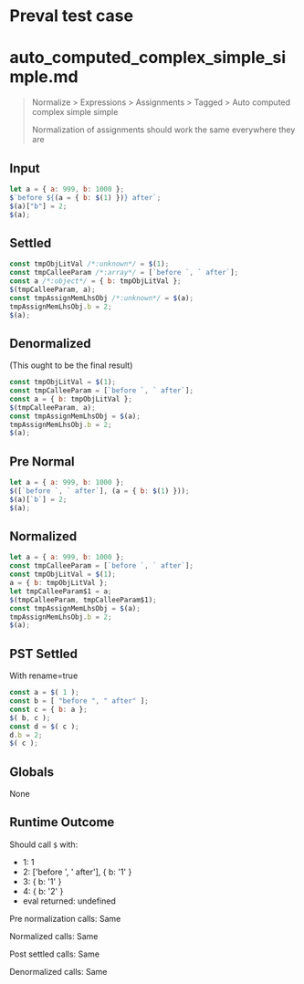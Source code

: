 # Preval test case

# auto_computed_complex_simple_simple.md

> Normalize > Expressions > Assignments > Tagged > Auto computed complex simple simple
>
> Normalization of assignments should work the same everywhere they are

## Input

`````js filename=intro
let a = { a: 999, b: 1000 };
$`before ${(a = { b: $(1) })} after`;
$(a)["b"] = 2;
$(a);
`````

## Settled


`````js filename=intro
const tmpObjLitVal /*:unknown*/ = $(1);
const tmpCalleeParam /*:array*/ = [`before `, ` after`];
const a /*:object*/ = { b: tmpObjLitVal };
$(tmpCalleeParam, a);
const tmpAssignMemLhsObj /*:unknown*/ = $(a);
tmpAssignMemLhsObj.b = 2;
$(a);
`````

## Denormalized
(This ought to be the final result)

`````js filename=intro
const tmpObjLitVal = $(1);
const tmpCalleeParam = [`before `, ` after`];
const a = { b: tmpObjLitVal };
$(tmpCalleeParam, a);
const tmpAssignMemLhsObj = $(a);
tmpAssignMemLhsObj.b = 2;
$(a);
`````

## Pre Normal


`````js filename=intro
let a = { a: 999, b: 1000 };
$([`before `, ` after`], (a = { b: $(1) }));
$(a)[`b`] = 2;
$(a);
`````

## Normalized


`````js filename=intro
let a = { a: 999, b: 1000 };
const tmpCalleeParam = [`before `, ` after`];
const tmpObjLitVal = $(1);
a = { b: tmpObjLitVal };
let tmpCalleeParam$1 = a;
$(tmpCalleeParam, tmpCalleeParam$1);
const tmpAssignMemLhsObj = $(a);
tmpAssignMemLhsObj.b = 2;
$(a);
`````

## PST Settled
With rename=true

`````js filename=intro
const a = $( 1 );
const b = [ "before ", " after" ];
const c = { b: a };
$( b, c );
const d = $( c );
d.b = 2;
$( c );
`````

## Globals

None

## Runtime Outcome

Should call `$` with:
 - 1: 1
 - 2: ['before ', ' after'], { b: '1' }
 - 3: { b: '1' }
 - 4: { b: '2' }
 - eval returned: undefined

Pre normalization calls: Same

Normalized calls: Same

Post settled calls: Same

Denormalized calls: Same
